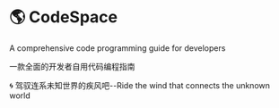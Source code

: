 
# :earth_americas: CodeSpace
A comprehensive code programming guide for developers 

一款全面的开发者自用代码编程指南

:cyclone: 驾驭连系未知世界的疾风吧--Ride the wind that connects the unknown world

